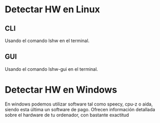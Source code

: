 # Detectar HW en Linux

## CLI

Usando el comando lshw en el terminal.

## GUI

Usando el comando lshw-gui en el terminal.

# Detectar HW en Windows

En windows podemos utilizar software tal como speecy, cpu-z o aida, siendo esta última un software de pago. Ofrecen información detallada sobre el hardware de tu ordenador, con bastante exactitud

